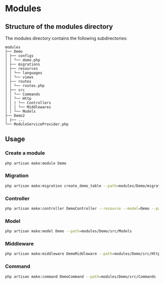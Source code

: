 # Modules

## **Structure of the modules directory**

The modules directory contains the following subdirectories:

```
modules
├── Demo
│ ├── configs
│ │ └── demo.php
│ ├── migrations
│ ├── resources
│ │ └── languages
│ │ └── views
│ ├── routes
│ │ └── routes.php
│ ├── src
│ │ └── Commands
│ │ └── Http
│ │ | └── Controllers
│ │ | └── Middlewares
│ │ └── Models
├── Demo2
│ ├── ...
└── ModuleServiceProvider.php
```

## **Usage**

### Create a module
```bash
php artisan make:module Demo
```

### Migration
```bash
php artisan make:migration create_demo_table --path=modules/Demo/migrations
```

### Controller
```bash
php artisan make:controller DemoController --resource --model=Demo --path=modules/Demo/src/Http/Controllers
```

### Model
```bash
php artisan make:model Demo --path=modules/Demo/src/Models
```

### Middleware
```bash
php artisan make:middleware DemoMiddleware --path=modules/Demo/src/Http/Middlewares
```

### Command
```bash
php artisan make:command DemoCommand --path=modules/Demo/src/Commands
```
